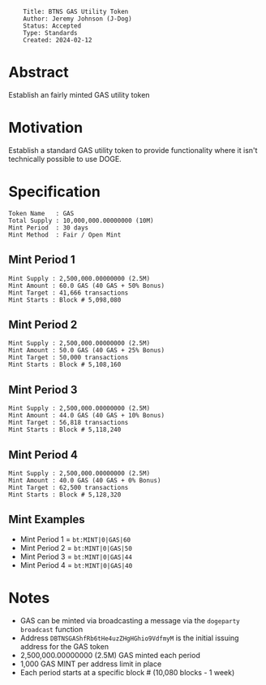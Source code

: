         Title: BTNS GAS Utility Token
        Author: Jeremy Johnson (J-Dog)
        Status: Accepted
        Type: Standards
        Created: 2024-02-12

# Abstract
Establish an fairly minted GAS utility token 

# Motivation
Establish a standard GAS utility token to provide functionality where it isn't technically possible to use DOGE.

# Specification

```
Token Name   : GAS
Total Supply : 10,000,000.00000000 (10M)
Mint Period  : 30 days
Mint Method  : Fair / Open Mint
```

## Mint Period 1
```
Mint Supply : 2,500,000.00000000 (2.5M)
Mint Amount : 60.0 GAS (40 GAS + 50% Bonus)
Mint Target : 41,666 transactions
Mint Starts : Block # 5,098,080
```

## Mint Period 2
```
Mint Supply : 2,500,000.00000000 (2.5M)
Mint Amount : 50.0 GAS (40 GAS + 25% Bonus)
Mint Target : 50,000 transactions
Mint Starts : Block # 5,108,160
```

## Mint Period 3
```
Mint Supply : 2,500,000.00000000 (2.5M)
Mint Amount : 44.0 GAS (40 GAS + 10% Bonus)
Mint Target : 56,818 transactions
Mint Starts : Block # 5,118,240
```

## Mint Period 4
```
Mint Supply : 2,500,000.00000000 (2.5M)
Mint Amount : 40.0 GAS (40 GAS + 0% Bonus)
Mint Target : 62,500 transactions
Mint Starts : Block # 5,128,320
```

## Mint Examples
- Mint Period 1 = `bt:MINT|0|GAS|60`
- Mint Period 2 = `bt:MINT|0|GAS|50`
- Mint Period 3 = `bt:MINT|0|GAS|44`
- Mint Period 4 = `bt:MINT|0|GAS|40`

# Notes
- GAS can be minted via broadcasting a message via the `dogeparty` `broadcast` function
- Address `DBTNSGAShfRb6tHe4uzZHgHGhio9VdfmyM` is the initial issuing address for the GAS token
- 2,500,000.00000000 (2.5M) GAS minted each period
- 1,000 GAS MINT per address limit in place
- Each period starts at a specific block # (10,080 blocks - 1 week)
